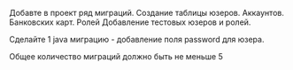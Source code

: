 Добавте в проект ряд миграций. Создание таблицы юзеров. Аккаунтов. Банковских карт. Ролей Добавление тестовых юзеров и ролей.



Сделайте 1 java миграцию - добавление поля password для юзера.

Общее количество миграций должно быть не меньше 5
